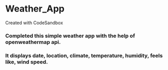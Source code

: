 # Weather_App
Created with CodeSandbox

### Completed this simple weather app with the help of openweathermap api.
### It displays date, location, climate, temperature, humidity, feels like, wind speed.

